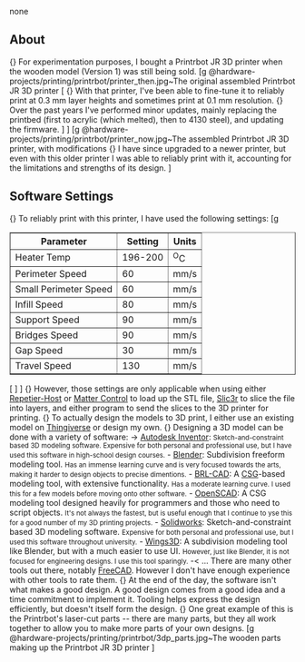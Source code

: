 none
## About
{} For experimentation purposes, I bought a Printrbot JR 3D printer when the wooden model (Version 1) was still being sold.
[g
 @hardware-projects/printing/printrbot/printer_then.jpg~The original assembled Printrbot JR 3D printer
 [
    {} With that printer, I've been able to fine-tune it to reliably print at 0.3 mm layer heights and sometimes print at 0.1 mm resolution.
    {} Over the past years I've performed minor updates, mainly replacing the printbed (first to acrylic (which melted), then to 4130 steel), and updating the firmware.
 ]
]
[g
 @hardware-projects/printing/printrbot/printer_now.jpg~The assembled Printrbot JR 3D printer, with modifications
 {}  I have since upgraded to a newer printer, but even with this older printer I was able to reliably print with it, accounting for the limitations and strengths of its design.
]
## Software Settings
{} To reliably print with this printer, I have used the following settings:
[g
<table border="1">
    <tr> <th><b>Parameter</b></th> <th><b>Setting</b> </th> <th><b>Units</b> </th> </tr>
    <tr> <td>Heater Temp</td> <td>196-200</td> <td><sup>O</sup>C</td> </tr>
    <tr> <td>Perimeter Speed </td> <td>60 </td> <td>mm/s </td> </tr>
    <tr> <td>Small Perimeter Speed </td> <td>60 </td> <td>mm/s </td> </tr>
    <tr> <td>Infill Speed </td> <td>80 </td> <td>mm/s </td> </tr>
    <tr> <td>Support Speed</td> <td>90 </td> <td>mm/s </td> </tr>
    <tr> <td>Bridges Speed </td> <td>90 </td> <td>mm/s </td> </tr>
    <tr> <td>Gap Speed </td> <td>30 </td> <td>mm/s </td> </tr>
    <tr> <td>Travel Speed </td> <td>130 </td> <td>mm/s </td> </tr>
</table>
[
]
]
{} However, those settings are only applicable when using either <a href="http://www.repetier.com/documentation/repetier-host/">Repetier-Host</a> or <a href="http://www.mattercontrol.com/">Matter Control</a> to load up the STL file, <a href="http://slic3r.org/">Slic3r</a> to slice the file into layers, and either program to send the slices to the 3D printer for printing.
{} To actually design the models to 3D print, I either use an existing model on <a href="https://www.thingiverse.com/">Thingiverse</a> or design my own.
{} Designing a 3D model can be done with a variety of software:
-> <a href="http://www.autodesk.com/products/inventor/overview">Autodesk Inventor</a>: <small>Sketch-and-constraint based 3D modeling software.
Expensive for both personal and professional use, but I have used this software in high-school design courses.</small>
- <a href="http://www.blender.org/">Blender</a>: Subdivision freeform modeling tool.
<small>Has an immense learning curve and is very focused towards the arts, making it harder to design objects to precise dimentions.</small>
- <a href="https://brlcad.org/">BRL-CAD</a>: A <a href="https://en.wikipedia.org/wiki/Constructive_solid_geometry">CSG</a>-based modeling tool, with extensive functionality.
<small>Has a moderate learning curve. I used this for a few models before moving onto other software.</small>
- <a href="http://www.openscad.org/">OpenSCAD</a>: A CSG modeling tool designed heavily for programmers and those who need to script objects.
<small>It's not always the fastest, but is useful enough that I continue to yse this for a good number of my 3D printing projects.</small>
- <a href="http://www.solidworks.com/">Solidworks</a>: Sketch-and-constraint based 3D modeling software.
<small>Expensive for both personal and professional use, but I used this software throughout university.</small>
- <a href="http://www.wings3d.com">Wings3D</a>: A subdivision modeling tool like Blender, but with a much easier to use UI.
<small>However, just like Blender, it is not focused for engineering designs. I use this tool sparingly.</small>
-< ... There are many other tools out there, notably <a href="https://www.freecad.org/">FreeCAD</a>. However I don't have enough experience with other tools to rate them.
{} At the end of the day, the software isn't what makes a good design. A good design comes from a good idea and a time commitment to implement it. Tooling helps express the design efficiently, but doesn't itself form the design.
{} One great example of this is the Printrbot's laser-cut parts -- there are many parts, but
they all work together to allow you to make more parts of your own designs.
[g
@hardware-projects/printing/printrbot/3dp_parts.jpg~The wooden parts making up the Printrbot JR 3D printer
]